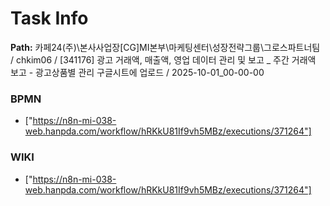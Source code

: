 # Task Info

**Path:** 카페24(주)\본사사업장\[CG]MI본부\마케팅센터\성장전략그룹\그로스파트너팀 / chkim06 / [341176] 광고 거래액, 매출액, 영업 데이터 관리 및 보고 _ 주간 거래액 보고 - 광고상품별 관리 구글시트에 업로드 / 2025-10-01_00-00-00

### BPMN
- ["https://n8n-mi-038-web.hanpda.com/workflow/hRKkU81If9vh5MBz/executions/371264"]

### WIKI
- ["https://n8n-mi-038-web.hanpda.com/workflow/hRKkU81If9vh5MBz/executions/371264"]

